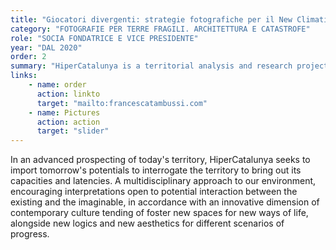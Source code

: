 ```yaml
---
title: "Giocatori divergenti: strategie fotografiche per il New Climatic regime"
category: "FOTOGRAFIE PER TERRE FRAGILI. ARCHITETTURA E CATASTROFE"
role: "SOCIA FONDATRICE E VICE PRESIDENTE"
year: "DAL 2020"
order: 2
summary: "HiperCatalunya is a territorial analysis and research project promoted by the Government of Catalonia, directed by Metàpolis and undertaken at the Institute of Advanced Architecture of Catalonia (IaaC)."
links:
    - name: order 
      action: linkto
      target: "mailto:francescatambussi.com"
    - name: Pictures
      action: action
      target: "slider"
---
```

In an advanced prospecting of today's territory, HiperCatalunya seeks to import tomorrow's potentials to interrogate the territory to bring out its capacities and latencies. A multidisciplinary approach to our environment, encouraging interpretations open to potential interaction between the existing and the imaginable, in accordance with an innovative dimension of contemporary culture tending of foster new spaces for new ways of life, alongside new logics and new aesthetics for different scenarios of progress.